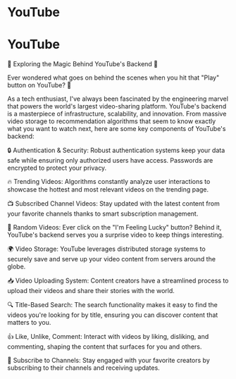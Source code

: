 # YouTube
# YouTube

🚀 Exploring the Magic Behind YouTube's Backend 🎥

Ever wondered what goes on behind the scenes when you hit that "Play" button on YouTube? 🤔

As a tech enthusiast, I've always been fascinated by the engineering marvel that powers the world's largest video-sharing platform. YouTube's backend is a masterpiece of infrastructure, scalability, and innovation.
From massive video storage to recommendation algorithms that seem to know exactly what you want to watch next, here are some key components of YouTube's backend:


🔒 Authentication & Security: Robust authentication systems keep your data safe while ensuring only authorized users have access. Passwords are encrypted to protect your privacy.

🔥 Trending Videos: Algorithms constantly analyze user interactions to showcase the hottest and most relevant videos on the trending page.

📺 Subscribed Channel Videos: Stay updated with the latest content from your favorite channels thanks to smart subscription management.

🎲 Random Videos: Ever click on the "I'm Feeling Lucky" button? Behind it, YouTube's backend serves you a surprise video to keep things interesting.

🌍 Video Storage: YouTube leverages distributed storage systems to securely save and serve up your video content from servers around the globe.

📥 Video Uploading System: Content creators have a streamlined process to upload their videos and share their stories with the world.

🔍 Title-Based Search: The search functionality makes it easy to find the videos you're looking for by title, ensuring you can discover content that matters to you.

👍 Like, Unlike, Comment: Interact with videos by liking, disliking, and commenting, shaping the content that surfaces for you and others.

🔔 Subscribe to Channels: Stay engaged with your favorite creators by subscribing to their channels and receiving updates.
